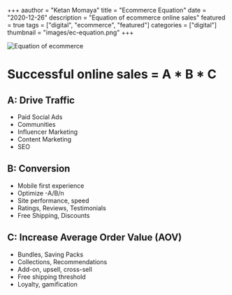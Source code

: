+++
aauthor = "Ketan Momaya"
title = "Ecommerce Equation"
date = "2020-12-26"
description = "Equation of ecommerce online sales"
featured = true
tags = ["digital", "ecommerce", "featured"]
categories = ["digital"]
thumbnail = "images/ec-equation.png"
+++

![Equation of ecommerce](/images/ec-equation.jpg)

# Successful online sales = A * B * C

## A: Drive Traffic
- Paid Social Ads
- Communities
- Influencer Marketing
- Content Marketing
- SEO

## B: Conversion
- Mobile first experience
- Optimize -A/B/n
- Site performance, speed
- Ratings, Reviews, Testimonials
- Free Shipping, Discounts

## C: Increase Average Order Value (AOV)
- Bundles, Saving Packs
- Collections, Recommendations
- Add-on, upsell, cross-sell
- Free shipping threshold
- Loyalty, gamification
